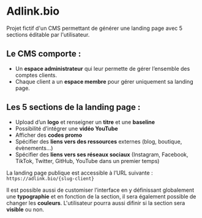 # Adlink.bio
Projet fictif d'un CMS permettant de générer une landing page avec 5 sections éditable par l'utilisateur.

## Le CMS comporte :
- Un **espace administrateur** qui leur permette de gérer l’ensemble des comptes clients.
- Chaque client a un **espace membre** pour gérer uniquement sa landing page.

## Les 5 sections de la landing page :
- Upload d’un **logo** et renseigner un **titre** et une **baseline**
- Possibilité d’intégrer une **vidéo YouTube**
- Afficher des **codes promo**
- Spécifier des **liens vers des ressources** externes (blog, boutique, évènements…)
- Spécifier des **liens vers ses réseaux sociaux** (Instagram, Facebook, TikTok, Twitter, GitHub, YouTube dans un premier temps)

La landing page publique est accessible à l’URL suivante : `https://adlink.bio/{slug-client}`

Il est possible aussi de customiser l’interface en y définissant globalement une **typographie** et en fonction de la section, il sera également possible de changer les **couleurs**.
L'utilisateur pourra aussi difinir si la section sera **visible** ou non.
